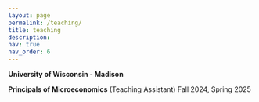 ```yaml
---
layout: page
permalink: /teaching/
title: teaching
description:
nav: true
nav_order: 6
---
```


**University of Wisconsin - Madison**

**Principals of Microeconomics** (Teaching Assistant) Fall 2024, Spring 2025
